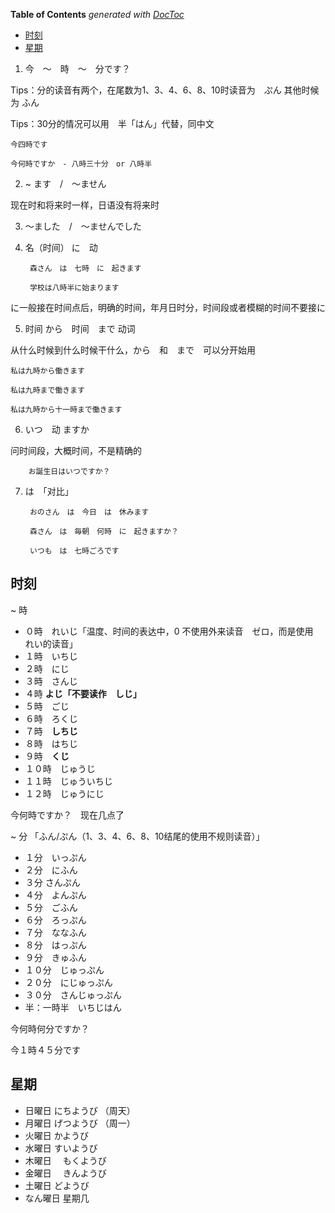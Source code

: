 <!-- START doctoc generated TOC please keep comment here to allow auto update -->
<!-- DON'T EDIT THIS SECTION, INSTEAD RE-RUN doctoc TO UPDATE -->
**Table of Contents**  *generated with [DocToc](https://github.com/thlorenz/doctoc)*

- [时刻](#%E6%97%B6%E5%88%BB)
- [星期](#%E6%98%9F%E6%9C%9F)

<!-- END doctoc generated TOC please keep comment here to allow auto update -->

1. 今　～　時　～　分です？

Tips：分的读音有两个，在尾数为1、3、4、6、8、10时读音为　ぷん 其他时候为 ふん

Tips：30分的情况可以用　半「はん」代替，同中文

    今四時です

    今何時ですか　- 八時三十分　or 八時半

2. ~ ます　/　～ません

现在时和将来时一样，日语没有将来时

3. ～ました　/　～ませんでした

4. 名（时间） に　动

        森さん　は　七時　に　起きます

        学校は八時半に始まります

に一般接在时间点后，明确的时间，年月日时分，时间段或者模糊的时间不要接に

5. 时间  から　时间　まで 动词

从什么时候到什么时候干什么，から　和　まで　可以分开始用

    私は九時から働きます

    私は九時まで働きます

    私は九時から十一時まで働きます

6. いつ　动 ますか

问时间段，大概时间，不是精确的

        お誕生日はいつですか？

7. は　「对比」

        おのさん　は　今日　は　休みます

        森さん　は　毎朝　何時　に　起きますか？

        いつも　は　七時ごろです

## 时刻

~ 時

- ０時　れいじ「温度、时间的表达中，0 不使用外来读音　ゼロ，而是使用　れい的读音」
- １時　いちじ
- ２時　にじ
- ３時　さんじ
- ４時  **よじ「不要读作　しじ」**
- ５時　ごじ
- ６時　ろくじ
- ７時　**しちじ**
- ８時　はちじ
- ９時　**くじ**
- １０時　じゅうじ
- １１時　じゅういちじ
- １２時　じゅうにじ

今何時ですか？　现在几点了


~ 分 「ふん/ぷん（1、3、4、6、8、10结尾的使用不规则读音）」

- １分　いっぷん
- ２分　にふん
- ３分  さんぷん
- ４分　よんぷん
- ５分　ごふん
- ６分　ろっぷん
- ７分　ななふん
- ８分　はっぷん
- ９分　きゅふん
- １０分　じゅっぷん
- ２０分　にじゅっぷん
- ３０分　さんじゅっぷん
- 半：一時半　いちじはん


今何時何分ですか？

今１時４５分です

## 星期

- 日曜日    にちようび  （周天）
- 月曜日    げつようび  （周一）
- 火曜日    かようび
- 水曜日    すいようび
- 木曜日　  もくようび
- 金曜日　  きんようび
- 土曜日    どようび
- なん曜日  星期几







